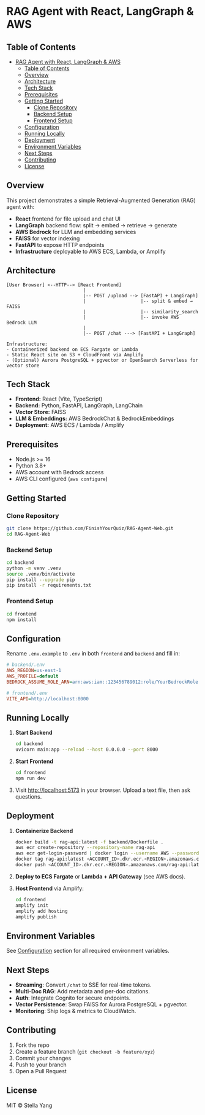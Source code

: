 # RAG Agent with React, LangGraph & AWS

## Table of Contents

- [RAG Agent with React, LangGraph \& AWS](#rag-agent-with-react-langgraph--aws)
  - [Table of Contents](#table-of-contents)
  - [Overview](#overview)
  - [Architecture](#architecture)
  - [Tech Stack](#tech-stack)
  - [Prerequisites](#prerequisites)
  - [Getting Started](#getting-started)
    - [Clone Repository](#clone-repository)
    - [Backend Setup](#backend-setup)
    - [Frontend Setup](#frontend-setup)
  - [Configuration](#configuration)
  - [Running Locally](#running-locally)
  - [Deployment](#deployment)
  - [Environment Variables](#environment-variables)
  - [Next Steps](#next-steps)
  - [Contributing](#contributing)
  - [License](#license)

## Overview

This project demonstrates a simple Retrieval-Augmented Generation (RAG) agent with:

* **React** frontend for file upload and chat UI
* **LangGraph** backend flow: split → embed → retrieve → generate
* **AWS Bedrock** for LLM and embedding services
* **FAISS** for vector indexing
* **FastAPI** to expose HTTP endpoints
* **Infrastructure** deployable to AWS ECS, Lambda, or Amplify

## Architecture

```
[User Browser] <--HTTP--> [React Frontend]
                            |
                            |-- POST /upload --> [FastAPI + LangGraph]
                            |                    |-- split & embed → FAISS
                            |                    |-- similarity_search
                            |                    |-- invoke AWS Bedrock LLM
                            |
                            |-- POST /chat ---> [FastAPI + LangGraph]

Infrastructure:
- Containerized backend on ECS Fargate or Lambda
- Static React site on S3 + CloudFront via Amplify
- (Optional) Aurora PostgreSQL + pgvector or OpenSearch Serverless for vector store
```

## Tech Stack

* **Frontend:** React (Vite, TypeScript)
* **Backend:** Python, FastAPI, LangGraph, LangChain
* **Vector Store:** FAISS
* **LLM & Embeddings:** AWS BedrockChat & BedrockEmbeddings
* **Deployment:** AWS ECS / Lambda / Amplify

## Prerequisites

* Node.js >= 16
* Python 3.8+
* AWS account with Bedrock access
* AWS CLI configured (`aws configure`)

## Getting Started

### Clone Repository

```bash
git clone https://github.com/FinishYourQuiz/RAG-Agent-Web.git
cd RAG-Agent-Web
```

### Backend Setup

```bash
cd backend
python -m venv .venv
source .venv/bin/activate
pip install --upgrade pip
pip install -r requirements.txt
```

### Frontend Setup

```bash
cd frontend
npm install
```

## Configuration

Rename `.env.example` to `.env` in both `frontend` and `backend` and fill in:

```ini
# backend/.env
AWS_REGION=us-east-1
AWS_PROFILE=default
BEDROCK_ASSUME_ROLE_ARN=arn:aws:iam::123456789012:role/YourBedrockRole

# frontend/.env
VITE_API=http://localhost:8000
```

## Running Locally

1. **Start Backend**

   ```bash
   cd backend
   uvicorn main:app --reload --host 0.0.0.0 --port 8000
   ```

2. **Start Frontend**

   ```bash
   cd frontend
   npm run dev
   ```

3. Visit [http://localhost:5173](http://localhost:5173) in your browser. Upload a text file, then ask questions.

## Deployment

1. **Containerize Backend**

   ```bash
   docker build -t rag-api:latest -f backend/Dockerfile .
   aws ecr create-repository --repository-name rag-api
   aws ecr get-login-password | docker login --username AWS --password-stdin <ACCOUNT_ID>.dkr.ecr.<REGION>.amazonaws.com
   docker tag rag-api:latest <ACCOUNT_ID>.dkr.ecr.<REGION>.amazonaws.com/rag-api:latest
   docker push <ACCOUNT_ID>.dkr.ecr.<REGION>.amazonaws.com/rag-api:latest
   ```
2. **Deploy to ECS Fargate** or **Lambda + API Gateway** (see AWS docs).
3. **Host Frontend** via Amplify:

   ```bash
   cd frontend
   amplify init
   amplify add hosting
   amplify publish
   ```

## Environment Variables

See [Configuration](#configuration) section for all required environment variables.

## Next Steps

* **Streaming**: Convert `/chat` to SSE for real-time tokens.
* **Multi-Doc RAG**: Add metadata and per-doc citations.
* **Auth**: Integrate Cognito for secure endpoints.
* **Vector Persistence**: Swap FAISS for Aurora PostgreSQL + pgvector.
* **Monitoring**: Ship logs & metrics to CloudWatch.

## Contributing

1. Fork the repo
2. Create a feature branch (`git checkout -b feature/xyz`)
3. Commit your changes
4. Push to your branch
5. Open a Pull Request

## License

MIT © Stella Yang
